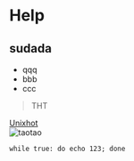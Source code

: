 # Help
## sudada

* qqq
* bbb
* ccc

> THT

[Unixhot](http://www.unixhot.com)   
![taotao](https://www.baidu.com/img/bd_logo1.png)  

`while true:
  do echo 123;
 done`


